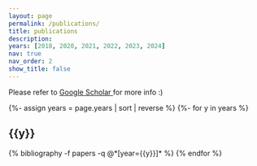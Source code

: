 ```yaml
---
layout: page
permalink: /publications/
title: publications
description: 
years: [2018, 2020, 2021, 2022, 2023, 2024]
nav: true
nav_order: 2
show_title: false
---
```

<!-- _pages/publications.md -->
<div class="publications">
<p> Please refer to <a href="https://scholar.google.com/citations?user={{ site.scholar_userid }}" title="Google Scholar">Google Scholar <i class="ai ai-google-scholar"></i></a> for more info :) </p>
{%- assign years = page.years | sort | reverse %}
{%- for y in years %}
  <h2 class="year">{{y}}</h2>
  {% bibliography -f papers -q @*[year={{y}}]* %}
{% endfor %}

</div>

